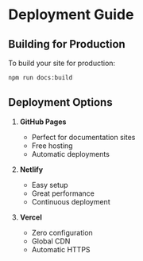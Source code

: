 # Deployment Guide

## Building for Production

To build your site for production:

```bash
npm run docs:build
```

## Deployment Options

1. **GitHub Pages**
   - Perfect for documentation sites
   - Free hosting
   - Automatic deployments

2. **Netlify**
   - Easy setup
   - Great performance
   - Continuous deployment

3. **Vercel**
   - Zero configuration
   - Global CDN
   - Automatic HTTPS